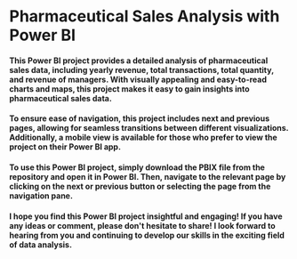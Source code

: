 # Pharmaceutical Sales Analysis with Power BI
#### This Power BI project provides a detailed analysis of pharmaceutical sales data, including yearly revenue, total transactions, total quantity, and revenue of managers. With visually appealing and easy-to-read charts and maps, this project makes it easy to gain insights into pharmaceutical sales data.
#### To ensure ease of navigation, this project includes next and previous pages, allowing for seamless transitions between different visualizations. Additionally, a mobile view is available for those who prefer to view the project on their Power BI app.
#### To use this Power BI project, simply download the PBIX file from the repository and open it in Power BI. Then, navigate to the relevant page by clicking on the next or previous button or selecting the page from the navigation pane.
#### I hope you find this Power BI project insightful and engaging! If you have any ideas or comment, please don't hesitate to share! I look forward to hearing from you and continuing to develop our skills in the exciting field of data analysis.

